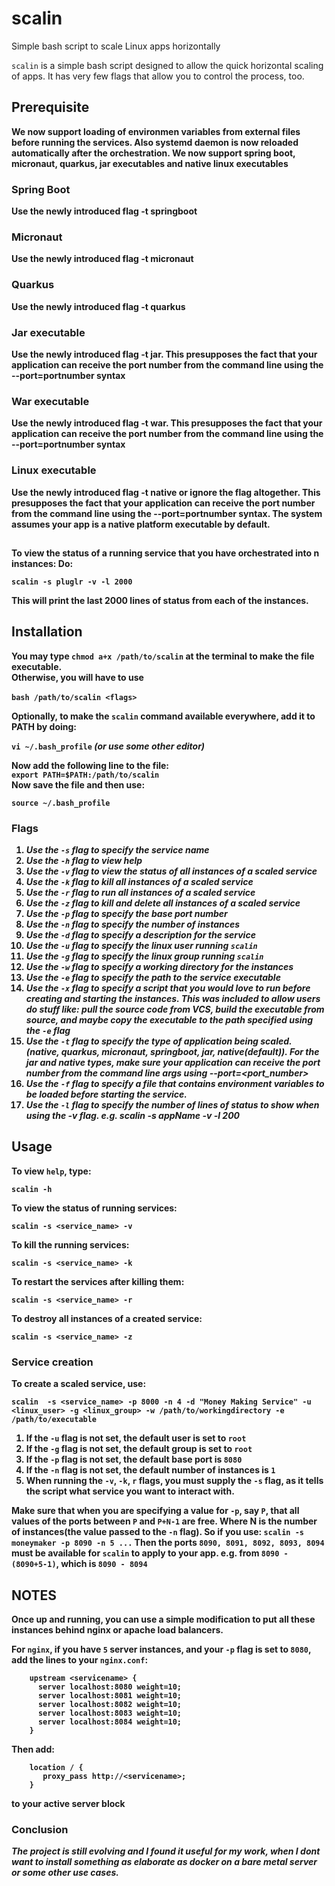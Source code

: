 # scalin
Simple bash script to scale Linux apps horizontally

`scalin` is a simple bash script designed to allow the quick horizontal scaling of apps.
It has very few flags that allow you to control the process, too.


## Prerequisite
<b>We now support loading of environmen variables from external files before running the services. Also systemd daemon is now reloaded automatically after the orchestration. 
<b>We now support spring boot, micronaut, quarkus, jar executables and native linux executables</b>

### Spring Boot
Use the newly introduced flag -t springboot
### Micronaut
Use the newly introduced flag -t micronaut
### Quarkus
Use the newly introduced flag -t quarkus
### Jar executable
Use the newly introduced flag -t jar. This presupposes the fact that your application can receive the port number from the command line using the --port=portnumber syntax
### War executable
Use the newly introduced flag -t war. This presupposes the fact that your application can receive the port number from the command line using the --port=portnumber syntax
### Linux executable
Use the newly introduced flag -t native or ignore the flag altogether. This presupposes the fact that your application can receive the port number from the command line using the --port=portnumber syntax. The system assumes your app is a native platform executable by default.

##
To view the status of a running service that you have orchestrated into n instances:
Do:
```
scalin -s pluglr -v -l 2000
```

This will print the last 2000 lines of status from each of the instances.

## Installation
You may type `chmod a+x /path/to/scalin` at the terminal to make the file executable.<br>
Otherwise, you will have to use <br><br>`bash /path/to/scalin <flags>`

Optionally, to make the `scalin` command available everywhere, add it to **PATH** by doing:

`vi ~/.bash_profile` *(or use some other editor)*

Now add the following line to the file:<br>
`export PATH=$PATH:/path/to/scalin`
<br>Now save the file and then use:

`source ~/.bash_profile`


### Flags

1. *Use the `-s` flag to specify the service name*<br>
2. *Use the `-h` flag to view help*<br>
3. *Use the `-v` flag to view the status of all instances of a scaled service*<br>
4. *Use the `-k` flag to kill all instances of a scaled service*<br>
5. *Use the `-r` flag to run all instances of a scaled service*<br>
6. *Use the `-z` flag to kill and delete all instances of a scaled service*<br>
7. *Use the `-p` flag to specify the base port number*<br>
8. *Use the `-n` flag to specify the number of instances*<br>
9. *Use the `-d` flag to specify a description for the service*<br>
10. *Use the `-u` flag to specify the linux user running `scalin`*<br>
11. *Use the `-g` flag to specify the linux group running `scalin`*<br>
12. *Use the `-w` flag to specify a working directory for the instances*<br>
13. *Use the `-e` flag to specify the path to the service executable*<br>
14. *Use the `-x` flag to specify a script that you would love to run before creating and starting the instances. This was included to allow users do stuff like: pull the source code from VCS, build the executable from source, and maybe copy the executable to the path specified using the `-e` flag*
15. *Use the `-t` flag to specify the type of application being scaled. (native, quarkus, micronaut, springboot, jar, native(default)). For the jar and native types, make sure your application can receive the port number from the command line args using --port=<port_number>*
16. *Use the `-f` flag to specify a file that contains environment variables to be loaded before starting the service.*<br>
17. *Use the `-l` flag to specify the number of lines of status to show when using the -v flag. e.g. scalin -s appName -v -l 200*


## Usage

To view `help`, type:

`scalin -h`<br>

To view the status of running services:<br>

`scalin -s <service_name> -v`<br>

To kill the running services:

`scalin -s <service_name> -k`<br>

To restart the services after killing them:

`scalin -s <service_name> -r`<br>


To destroy all instances of a created service:

`scalin -s <service_name> -z`<br>


### Service creation
To create a scaled service, use:

`scalin  -s <service_name> -p 8000 -n 4 -d "Money Making Service" -u <linux_user> -g <linux_group> -w /path/to/workingdirectory -e /path/to/executable`


1. If the `-u` flag is not set, the default user is set to `root`
2. If the `-g` flag is not set, the default group is set to `root`
3. If the `-p` flag is not set, the default base port is `8080`
4. If the `-n` flag is not set, the default number of instances is `1`
5. When running the `-v`, `-k`, `r` flags, you must supply the `-s` flag, as it tells the script what service you want to interact with. 


Make sure that when you are specifying a value for `-p`, say `P`, that all values of the ports between `P` and `P+N-1` are free. Where N is the number of instances(the value passed to the `-n` flag). 
So if you use:
`scalin -s moneymaker -p 8090 -n 5 ...`
Then the ports `8090, 8091, 8092, 8093, 8094` must be available for `scalin` to apply to your app. e.g. from `8090 - (8090+5-1)`, which is `8090 - 8094`



## NOTES
Once up and running, you can use a simple modification to put all these instances behind nginx or apache load balancers.

For `nginx`, if you have `5` server instances, and your `-p` flag is set to `8080`, add the lines to your `nginx.conf`:

```nginx
    upstream <servicename> {
      server localhost:8080 weight=10;
      server localhost:8081 weight=10;
      server localhost:8082 weight=10;
      server localhost:8083 weight=10;
      server localhost:8084 weight=10;
    }
```

Then add:   
```nginx      
    location / {
       proxy_pass http://<servicename>;
    }
```       
to your active server block
### Conclusion
*The project is still evolving and I found it useful for my work, when I dont want to install something as elaborate as docker on a bare metal server or some other use cases.*